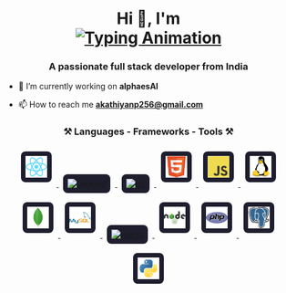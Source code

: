 <h1 align="center">
  Hi 👋, I'm  
  <br>
  <a href="https://github.com/akathiyanp">
    <img src="https://readme-typing-svg.herokuapp.com?font=Fira+Code&size=30&pause=1000&color=36BCF7&center=true&vCenter=true&width=600&lines=Akathiyan;Full+Stack+Software+Developer;" alt="Typing Animation" />
  </a>
</h1>

<h3 align="center">A passionate full stack developer from India</h3>


- 🔭 I’m currently working on **alphaesAI**

- 📫 How to reach me **akathiyanp256@gmail.com**

<h3 align="center">⚒️ Languages - Frameworks - Tools ⚒️</h3>

<p align="center">
  <a href="https://reactjs.org/" target="_blank">
    <img src="https://raw.githubusercontent.com/devicons/devicon/master/icons/react/react-original.svg" alt="react" width="38" height="38" style="margin: 8px; padding: 8px; background: #1e1e2e; border-radius: 8px;"/>
  </a>
  
  
  
  <a href="https://tailwindcss.com/" target="_blank">
    <img src="https://www.vectorlogo.zone/logos/tailwindcss/tailwindcss-icon.svg" alt="tailwind" width="38" height="38" style="margin: 8px; padding: 8px; background: #1e1e2e; border-radius: 8px;"/>
  </a>
  
  <a href="https://git-scm.com/" target="_blank">
    <img src="https://www.vectorlogo.zone/logos/git-scm/git-scm-icon.svg" alt="git" width="38" height="38" style="margin: 8px; padding: 8px; background: #1e1e2e; border-radius: 8px;"/>
  </a>
  
  <a href="https://www.w3.org/html/" target="_blank">
    <img src="https://raw.githubusercontent.com/devicons/devicon/master/icons/html5/html5-original.svg" alt="html5" width="38" height="38" style="margin: 8px; padding: 8px; background: #1e1e2e; border-radius: 8px;"/>
  </a>
  
  <a href="https://developer.mozilla.org/en-US/docs/Web/JavaScript" target="_blank">
    <img src="https://raw.githubusercontent.com/devicons/devicon/master/icons/javascript/javascript-original.svg" alt="javascript" width="38" height="38" style="margin: 8px; padding: 8px; background: #1e1e2e; border-radius: 8px;"/>
  </a>
  
  <a href="https://www.linux.org/" target="_blank">
    <img src="https://raw.githubusercontent.com/devicons/devicon/master/icons/linux/linux-original.svg" alt="linux" width="38" height="38" style="margin: 8px; padding: 8px; background: #1e1e2e; border-radius: 8px;"/>
  </a>
  
  <a href="https://www.mongodb.com/" target="_blank">
    <img src="https://raw.githubusercontent.com/devicons/devicon/master/icons/mongodb/mongodb-original.svg" alt="mongodb" width="38" height="38" style="margin: 8px; padding: 8px; background: #1e1e2e; border-radius: 8px;"/>
  </a>
  
  <a href="https://www.mysql.com/" target="_blank">
    <img src="https://raw.githubusercontent.com/devicons/devicon/master/icons/mysql/mysql-original-wordmark.svg" alt="mysql" width="38" height="38" style="margin: 8px; padding: 8px; background: #1e1e2e; border-radius: 8px;"/>
  </a>
  
  <a href="https://nextjs.org/" target="_blank">
    <img src="https://cdn.worldvectorlogo.com/logos/nextjs-2.svg" alt="nextjs" width="38" height="38" style="margin: 8px; padding: 8px; background: #1e1e2e; border-radius: 8px;"/>
  </a>
  
  <a href="https://nodejs.org" target="_blank">
    <img src="https://raw.githubusercontent.com/devicons/devicon/master/icons/nodejs/nodejs-original-wordmark.svg" alt="nodejs" width="38" height="38" style="margin: 8px; padding: 8px; background: #1e1e2e; border-radius: 8px;"/>
  </a>
  
  <a href="https://www.php.net" target="_blank">
    <img src="https://raw.githubusercontent.com/devicons/devicon/master/icons/php/php-original.svg" alt="php" width="38" height="38" style="margin: 8px; padding: 8px; background: #1e1e2e; border-radius: 8px;"/>
  </a>
  
  <a href="https://www.postgresql.org" target="_blank">
    <img src="https://raw.githubusercontent.com/devicons/devicon/master/icons/postgresql/postgresql-original.svg" alt="postgresql" width="38" height="38" style="margin: 8px; padding: 8px; background: #1e1e2e; border-radius: 8px;"/>
  </a>
  
  <a href="https://www.python.org" target="_blank">
    <img src="https://raw.githubusercontent.com/devicons/devicon/master/icons/python/python-original.svg" alt="python" width="38" height="38" style="margin: 8px; padding: 8px; background: #1e1e2e; border-radius: 8px;"/>
  </a>
</p>
